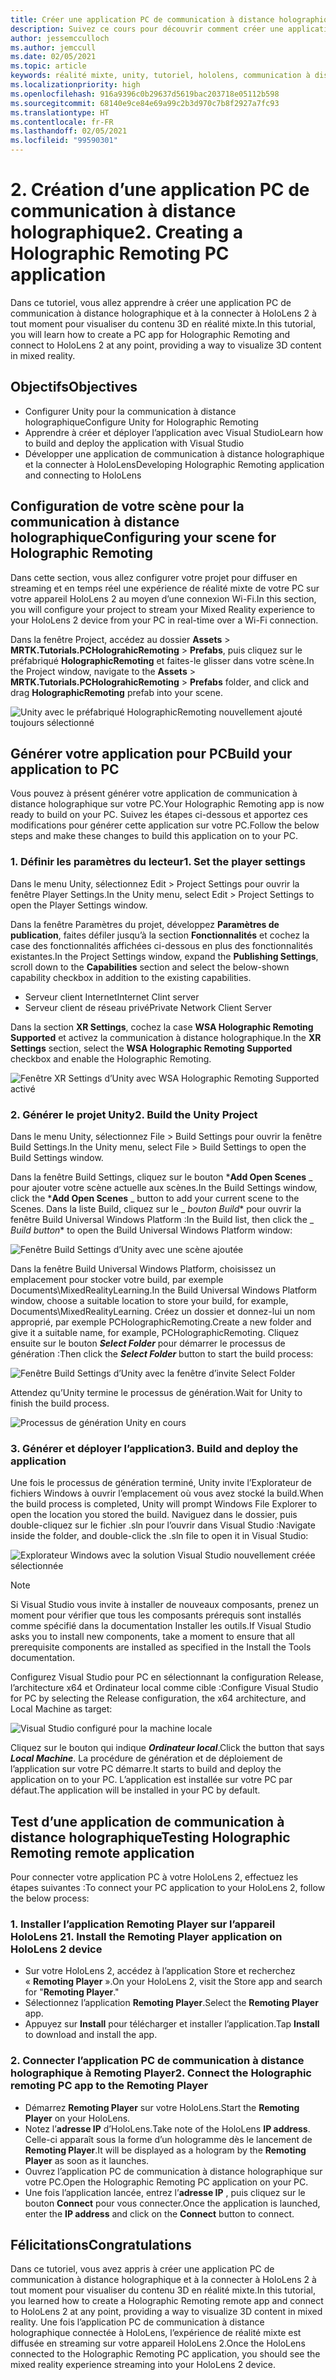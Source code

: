 ```yaml
---
title: Créer une application PC de communication à distance holographique
description: Suivez ce cours pour découvrir comment créer une application pour PC afin d’effectuer à distance une expérience de réalité mixte depuis votre PC vers HoloLens 2.
author: jessemcculloch
ms.author: jemccull
ms.date: 02/05/2021
ms.topic: article
keywords: réalité mixte, unity, tutoriel, hololens, communication à distance holographique sur PC, Visual Studio
ms.localizationpriority: high
ms.openlocfilehash: 916a9396c0b29637d5619bac203718e05112b598
ms.sourcegitcommit: 68140e9ce84e69a99c2b3d970c7b8f2927a7fc93
ms.translationtype: HT
ms.contentlocale: fr-FR
ms.lasthandoff: 02/05/2021
ms.locfileid: "99590301"
---
```

# <a name="2-creating-a-holographic-remoting-pc-application"></a><span data-ttu-id="cebbb-104">2. Création d’une application PC de communication à distance holographique</span><span class="sxs-lookup"><span data-stu-id="cebbb-104">2. Creating a Holographic Remoting PC application</span></span>

<span data-ttu-id="cebbb-105">Dans ce tutoriel, vous allez apprendre à créer une application PC de communication à distance holographique et à la connecter à HoloLens 2 à tout moment pour visualiser du contenu 3D en réalité mixte.</span><span class="sxs-lookup"><span data-stu-id="cebbb-105">In this tutorial, you will learn how to create a PC app for Holographic Remoting and connect to HoloLens 2 at any point, providing a way to visualize 3D content in mixed reality.</span></span>

## <a name="objectives"></a><span data-ttu-id="cebbb-106">Objectifs</span><span class="sxs-lookup"><span data-stu-id="cebbb-106">Objectives</span></span>

* <span data-ttu-id="cebbb-107">Configurer Unity pour la communication à distance holographique</span><span class="sxs-lookup"><span data-stu-id="cebbb-107">Configure Unity for Holographic Remoting</span></span>
* <span data-ttu-id="cebbb-108">Apprendre à créer et déployer l’application avec Visual Studio</span><span class="sxs-lookup"><span data-stu-id="cebbb-108">Learn how to build and deploy the application with Visual Studio</span></span>
* <span data-ttu-id="cebbb-109">Développer une application de communication à distance holographique et la connecter à HoloLens</span><span class="sxs-lookup"><span data-stu-id="cebbb-109">Developing Holographic Remoting application and connecting to HoloLens</span></span>

## <a name="configuring-your-scene-for-holographic-remoting"></a><span data-ttu-id="cebbb-110">Configuration de votre scène pour la communication à distance holographique</span><span class="sxs-lookup"><span data-stu-id="cebbb-110">Configuring your scene for Holographic Remoting</span></span>

<span data-ttu-id="cebbb-111">Dans cette section, vous allez configurer votre projet pour diffuser en streaming et en temps réel une expérience de réalité mixte de votre PC sur votre appareil HoloLens 2 au moyen d’une connexion Wi-Fi.</span><span class="sxs-lookup"><span data-stu-id="cebbb-111">In this section, you will configure your project to stream your Mixed Reality experience to your HoloLens 2 device from your PC in real-time over a Wi-Fi connection.</span></span>

<span data-ttu-id="cebbb-112">Dans la fenêtre Project, accédez au dossier **Assets** > **MRTK.Tutorials.PCHolograhicRemoting** > **Prefabs**, puis cliquez sur le préfabriqué **HolographicRemoting** et faites-le glisser dans votre scène.</span><span class="sxs-lookup"><span data-stu-id="cebbb-112">In the Project window, navigate to the **Assets** > **MRTK.Tutorials.PCHolograhicRemoting** > **Prefabs** folder, and click and drag **HolographicRemoting** prefab into your scene.</span></span>

![Unity avec le préfabriqué HolographicRemoting nouvellement ajouté toujours sélectionné](images/mrlearning-pc-holographic-remoting/Tutorial2-Section1-Step1-1.png)

## <a name="build-your-application-to-pc"></a><span data-ttu-id="cebbb-114">Générer votre application pour PC</span><span class="sxs-lookup"><span data-stu-id="cebbb-114">Build your application to PC</span></span>

<span data-ttu-id="cebbb-115">Vous pouvez à présent générer votre application de communication à distance holographique sur votre PC.</span><span class="sxs-lookup"><span data-stu-id="cebbb-115">Your Holographic Remoting app is now ready to build on your PC.</span></span> <span data-ttu-id="cebbb-116">Suivez les étapes ci-dessous et apportez ces modifications pour générer cette application sur votre PC.</span><span class="sxs-lookup"><span data-stu-id="cebbb-116">Follow the below steps and make these changes to build this application on to your PC.</span></span>

### <a name="1-set-the-player-settings"></a><span data-ttu-id="cebbb-117">1. Définir les paramètres du lecteur</span><span class="sxs-lookup"><span data-stu-id="cebbb-117">1. Set the player settings</span></span>

<span data-ttu-id="cebbb-118">Dans le menu Unity, sélectionnez Edit > Project Settings pour ouvrir la fenêtre Player Settings.</span><span class="sxs-lookup"><span data-stu-id="cebbb-118">In the Unity menu, select Edit > Project Settings to open the Player Settings window.</span></span>

<span data-ttu-id="cebbb-119">Dans la fenêtre Paramètres du projet, développez **Paramètres de publication**, faites défiler jusqu’à la section **Fonctionnalités** et cochez la case des fonctionnalités affichées ci-dessous en plus des fonctionnalités existantes.</span><span class="sxs-lookup"><span data-stu-id="cebbb-119">In the Project Settings window, expand the **Publishing Settings**, scroll down to the **Capabilities** section and select the below-shown capability checkbox in addition to the existing capabilities.</span></span>

* <span data-ttu-id="cebbb-120">Serveur client Internet</span><span class="sxs-lookup"><span data-stu-id="cebbb-120">Internet Clint server</span></span>
* <span data-ttu-id="cebbb-121">Serveur client de réseau privé</span><span class="sxs-lookup"><span data-stu-id="cebbb-121">Private Network Client Server</span></span>

<span data-ttu-id="cebbb-122">Dans la section **XR Settings**, cochez la case **WSA Holographic Remoting Supported** et activez la communication à distance holographique.</span><span class="sxs-lookup"><span data-stu-id="cebbb-122">In the **XR Settings** section, select the **WSA Holographic Remoting Supported** checkbox and enable the Holographic Remoting.</span></span>

![Fenêtre XR Settings d’Unity avec WSA Holographic Remoting Supported activé](images/mrlearning-pc-holographic-remoting/Tutorial2-Section2-Step1-1.png)

### <a name="2-build-the-unity-project"></a><span data-ttu-id="cebbb-124">2. Générer le projet Unity</span><span class="sxs-lookup"><span data-stu-id="cebbb-124">2. Build the Unity Project</span></span>

<span data-ttu-id="cebbb-125">Dans le menu Unity, sélectionnez File > Build Settings pour ouvrir la fenêtre Build Settings.</span><span class="sxs-lookup"><span data-stu-id="cebbb-125">In the Unity menu, select File > Build Settings to open the Build Settings window.</span></span>

<span data-ttu-id="cebbb-126">Dans la fenêtre Build Settings, cliquez sur le bouton \***Add Open Scenes** _ pour ajouter votre scène actuelle aux scènes.</span><span class="sxs-lookup"><span data-stu-id="cebbb-126">In the Build Settings window, click the \***Add Open Scenes** _ button to add your current scene to the Scenes.</span></span> <span data-ttu-id="cebbb-127">Dans la liste Build, cliquez sur le _ *_bouton Build_*\* pour ouvrir la fenêtre Build Universal Windows Platform :</span><span class="sxs-lookup"><span data-stu-id="cebbb-127">In the Build list, then click the _ *_Build button_*\* to open the Build Universal Windows Platform window:</span></span>

![Fenêtre Build Settings d’Unity avec une scène ajoutée](images/mrlearning-pc-holographic-remoting/Tutorial2-Section2-Step2-1.png)

<span data-ttu-id="cebbb-129">Dans la fenêtre Build Universal Windows Platform, choisissez un emplacement pour stocker votre build, par exemple Documents\MixedRealityLearning.</span><span class="sxs-lookup"><span data-stu-id="cebbb-129">In the Build Universal Windows Platform window, choose a suitable location to store your build, for example, Documents\MixedRealityLearning.</span></span> <span data-ttu-id="cebbb-130">Créez un dossier et donnez-lui un nom approprié, par exemple PCHolographicRemoting.</span><span class="sxs-lookup"><span data-stu-id="cebbb-130">Create a new folder and give it a suitable name, for example, PCHolographicRemoting.</span></span> <span data-ttu-id="cebbb-131">Cliquez ensuite sur le bouton ***Select Folder*** pour démarrer le processus de génération :</span><span class="sxs-lookup"><span data-stu-id="cebbb-131">Then click the ***Select Folder*** button to start the build process:</span></span>

![Fenêtre Build Settings d’Unity avec la fenêtre d’invite Select Folder](images/mrlearning-pc-holographic-remoting/Tutorial2-Section2-Step2-2.png)

<span data-ttu-id="cebbb-133">Attendez qu’Unity termine le processus de génération.</span><span class="sxs-lookup"><span data-stu-id="cebbb-133">Wait for Unity to finish the build process.</span></span>

![Processus de génération Unity en cours](images/mrlearning-pc-holographic-remoting/Tutorial2-Section2-Step2-3.png)

### <a name="3-build-and-deploy-the-application"></a><span data-ttu-id="cebbb-135">3. Générer et déployer l’application</span><span class="sxs-lookup"><span data-stu-id="cebbb-135">3. Build and deploy the application</span></span>

<span data-ttu-id="cebbb-136">Une fois le processus de génération terminé, Unity invite l’Explorateur de fichiers Windows à ouvrir l’emplacement où vous avez stocké la build.</span><span class="sxs-lookup"><span data-stu-id="cebbb-136">When the build process is completed, Unity will prompt Windows File Explorer to open the location you stored the build.</span></span> <span data-ttu-id="cebbb-137">Naviguez dans le dossier, puis double-cliquez sur le fichier .sln pour l’ouvrir dans Visual Studio :</span><span class="sxs-lookup"><span data-stu-id="cebbb-137">Navigate inside the folder, and double-click the .sln file to open it in Visual Studio:</span></span>

![Explorateur Windows avec la solution Visual Studio nouvellement créée sélectionnée](images/mrlearning-pc-holographic-remoting/Tutorial2-Section2-Step3-1.png)

> [!NOTE]
> <span data-ttu-id="cebbb-139">Si Visual Studio vous invite à installer de nouveaux composants, prenez un moment pour vérifier que tous les composants prérequis sont installés comme spécifié dans la documentation Installer les outils.</span><span class="sxs-lookup"><span data-stu-id="cebbb-139">If Visual Studio asks you to install new components, take a moment to ensure that all prerequisite components are installed as specified in the Install the Tools documentation.</span></span>

<span data-ttu-id="cebbb-140">Configurez Visual Studio pour PC en sélectionnant la configuration Release, l’architecture x64 et Ordinateur local comme cible :</span><span class="sxs-lookup"><span data-stu-id="cebbb-140">Configure Visual Studio for PC by selecting the Release configuration, the x64 architecture, and Local Machine as target:</span></span>

![Visual Studio configuré pour la machine locale](images/mrlearning-pc-holographic-remoting/Tutorial2-Section2-Step3-2.png)

<span data-ttu-id="cebbb-142">Cliquez sur le bouton qui indique ***Ordinateur local***.</span><span class="sxs-lookup"><span data-stu-id="cebbb-142">Click the button that says ***Local Machine***.</span></span> <span data-ttu-id="cebbb-143">La procédure de génération et de déploiement de l’application sur votre PC démarre.</span><span class="sxs-lookup"><span data-stu-id="cebbb-143">It starts to build and deploy the application on to your PC.</span></span> <span data-ttu-id="cebbb-144">L’application est installée sur votre PC par défaut.</span><span class="sxs-lookup"><span data-stu-id="cebbb-144">The application will be installed in your PC by default.</span></span>

## <a name="testing-holographic-remoting-remote-application"></a><span data-ttu-id="cebbb-145">Test d’une application de communication à distance holographique</span><span class="sxs-lookup"><span data-stu-id="cebbb-145">Testing Holographic Remoting remote application</span></span>

<span data-ttu-id="cebbb-146">Pour connecter votre application PC à votre HoloLens 2, effectuez les étapes suivantes :</span><span class="sxs-lookup"><span data-stu-id="cebbb-146">To connect your PC application to your HoloLens 2, follow the below process:</span></span>

### <a name="1-install-the-remoting-player-application-on-hololens-2-device"></a><span data-ttu-id="cebbb-147">1. Installer l’application Remoting Player sur l’appareil HoloLens 2</span><span class="sxs-lookup"><span data-stu-id="cebbb-147">1. Install the Remoting Player application on HoloLens 2 device</span></span>

* <span data-ttu-id="cebbb-148">Sur votre HoloLens 2, accédez à l’application Store et recherchez « **Remoting Player** ».</span><span class="sxs-lookup"><span data-stu-id="cebbb-148">On your HoloLens 2, visit the Store app and search for "**Remoting Player**."</span></span>
* <span data-ttu-id="cebbb-149">Sélectionnez l’application **Remoting Player**.</span><span class="sxs-lookup"><span data-stu-id="cebbb-149">Select the **Remoting Player** app.</span></span>
* <span data-ttu-id="cebbb-150">Appuyez sur **Install** pour télécharger et installer l’application.</span><span class="sxs-lookup"><span data-stu-id="cebbb-150">Tap **Install** to download and install the app.</span></span>

### <a name="2-connect-the-holographic-remoting-pc-app-to-the-remoting-player"></a><span data-ttu-id="cebbb-151">2. Connecter l’application PC de communication à distance holographique à Remoting Player</span><span class="sxs-lookup"><span data-stu-id="cebbb-151">2. Connect the Holographic remoting PC app to the Remoting Player</span></span>

* <span data-ttu-id="cebbb-152">Démarrez **Remoting Player** sur votre HoloLens.</span><span class="sxs-lookup"><span data-stu-id="cebbb-152">Start the **Remoting Player** on your HoloLens.</span></span>
* <span data-ttu-id="cebbb-153">Notez l’**adresse IP** d’HoloLens.</span><span class="sxs-lookup"><span data-stu-id="cebbb-153">Take note of the HoloLens **IP address**.</span></span> <span data-ttu-id="cebbb-154">Celle-ci apparaît sous la forme d’un hologramme dès le lancement de **Remoting Player**.</span><span class="sxs-lookup"><span data-stu-id="cebbb-154">It will be displayed as a hologram by the **Remoting Player** as soon as it launches.</span></span>
* <span data-ttu-id="cebbb-155">Ouvrez l’application PC de communication à distance holographique sur votre PC.</span><span class="sxs-lookup"><span data-stu-id="cebbb-155">Open the Holographic Remoting PC application on your PC.</span></span>
* <span data-ttu-id="cebbb-156">Une fois l’application lancée, entrez l’**adresse IP** , puis cliquez sur le bouton **Connect** pour vous connecter.</span><span class="sxs-lookup"><span data-stu-id="cebbb-156">Once the application is launched, enter the **IP address** and click on the **Connect**  button to connect.</span></span>

## <a name="congratulations"></a><span data-ttu-id="cebbb-157">Félicitations</span><span class="sxs-lookup"><span data-stu-id="cebbb-157">Congratulations</span></span>

<span data-ttu-id="cebbb-158">Dans ce tutoriel, vous avez appris à créer une application PC de communication à distance holographique et à la connecter à HoloLens 2 à tout moment pour visualiser du contenu 3D en réalité mixte.</span><span class="sxs-lookup"><span data-stu-id="cebbb-158">In this tutorial, you learned how to create a Holographic Remoting remote app and connect to HoloLens 2 at any point, providing a way to visualize 3D content in mixed reality.</span></span> <span data-ttu-id="cebbb-159">Une fois l’application PC de communication à distance holographique connectée à HoloLens, l’expérience de réalité mixte est diffusée en streaming sur votre appareil HoloLens 2.</span><span class="sxs-lookup"><span data-stu-id="cebbb-159">Once the HoloLens connected to the Holographic Remoting PC application, you should see the mixed reality experience streaming into your HoloLens 2 device.</span></span>
